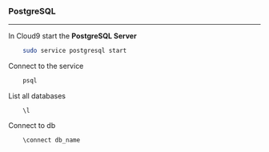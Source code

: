 ### PostgreSQL

---

In Cloud9 start the **PostgreSQL Server**
```bash
    sudo service postgresql start
```
Connect to the service
```bash
    psql
```
List all databases
```postgresql
    \l
```
Connect to db
```postgresql
    \connect db_name
```
